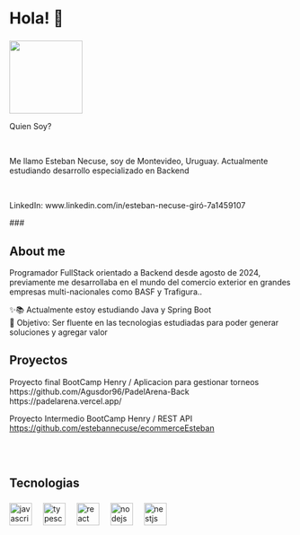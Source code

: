 <h1 align="left">Hola!  👋</h1>

###
<img src="https://res.cloudinary.com/dvammbscm/image/upload/v1723834378/Foto_Personal_kadh8z.jpg" height="130" width="130">

<p align="left">Quien Soy?</p>

</br>
<p align="left">Me llamo Esteban Necuse, soy de Montevideo, Uruguay. Actualmente estudiando desarrollo especializado en Backend</p>

</br>
<p>LinkedIn: www.linkedin.com/in/esteban-necuse-giró-7a1459107</p>
###

<h2 align="left">About me</h2>

<p>Programador FullStack orientado a Backend desde agosto de 2024, previamente me desarrollaba en el mundo del comercio exterior en grandes empresas multi-nacionales como BASF y Trafigura..</p>


<p align="left">✨📚 Actualmente estoy estudiando Java y Spring Boot <br>🎯 Objetivo: Ser fluente en las tecnologias estudiadas para poder generar soluciones y agregar valor</p>

<h2 align="left">Proyectos</h2>

<p>
  Proyecto final BootCamp Henry / Aplicacion para gestionar torneos 
  https://github.com/Agusdor96/PadelArena-Back
  https://padelarena.vercel.app/

  Proyecto Intermedio BootCamp Henry / REST API
  https://github.com/estebannecuse/ecommerceEsteban
</p>

</br>

</br>

###

<h2 align="left">Tecnologias</h2>

###

<div align="left">
  <img src="https://cdn.jsdelivr.net/gh/devicons/devicon/icons/javascript/javascript-original.svg" height="40" alt="javascript logo"  />
  <img width="12" />
  <img src="https://cdn.jsdelivr.net/gh/devicons/devicon/icons/typescript/typescript-original.svg" height="40" alt="typescript logo"  />
  <img width="12" />
  <img src="https://cdn.jsdelivr.net/gh/devicons/devicon/icons/react/react-original.svg" height="40" alt="react logo"  />
  <img width="12" />
  <img src="https://cdn.jsdelivr.net/gh/devicons/devicon/icons/nodejs/nodejs-original.svg" height="40" alt="nodejs logo"  />
  <img width="12" />
  <img src="https://res.cloudinary.com/dvammbscm/image/upload/v1723835060/nestJs_x8clzs.png" height="40" alt="nestjs logo"  />
  <img width="12" />
</div>

###
